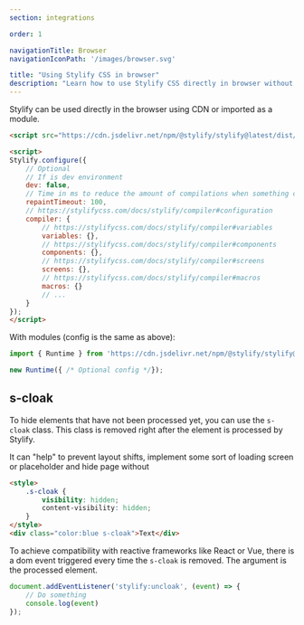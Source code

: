 ```yaml
---
section: integrations

order: 1

navigationTitle: Browser
navigationIconPath: '/images/browser.svg'

title: "Using Stylify CSS in browser"
description: "Learn how to use Stylify CSS directly in browser without installation and bundlers."
---
```


Stylify can be used directly in the browser using CDN or imported as a module.

<note><template>
Integration example for browser can be found in <a href="https://github.com/stylify/integrations-examples/tree/master/browser" target="_blank" rel="noopener">integrations examples repository</a>.
</template></note>

```html
<script src="https://cdn.jsdelivr.net/npm/@stylify/stylify@latest/dist/stylify.min.js"></script>

<script>
Stylify.configure({
	// Optional
	// If is dev environment
	dev: false,
	// Time in ms to reduce the amount of compilations when something changes
	repaintTimeout: 100,
	// https://stylifycss.com/docs/stylify/compiler#configuration
	compiler: {
		// https://stylifycss.com/docs/stylify/compiler#variables
		variables: {},
		// https://stylifycss.com/docs/stylify/compiler#components
		components: {},
		// https://stylifycss.com/docs/stylify/compiler#screens
		screens: {},
		// https://stylifycss.com/docs/stylify/compiler#macros
		macros: {}
		// ...
	}
});
</script>
```

With modules (config is the same as above):
```js
import { Runtime } from 'https://cdn.jsdelivr.net/npm/@stylify/stylify@latest/esm/index.min.js';

new Runtime({ /* Optional config */});
```

## s-cloak
To hide elements that have not been processed yet, you can use the `s-cloak` class. This class
is removed right after the element is processed by Stylify.

It can "help" to prevent layout shifts, implement some sort of loading screen or placeholder and hide page
without

```html
<style>
	.s-cloak {
		visibility: hidden;
		content-visibility: hidden;
	}
</style>
<div class="color:blue s-cloak">Text</div>
```

To achieve compatibility with reactive frameworks like React or Vue, there is a dom event triggered every time
the `s-cloak` is removed. The argument is the processed element.

```js
document.addEventListener('stylify:uncloak', (event) => {
	// Do something
	console.log(event)
});
```

<where-to-next package="null" />
